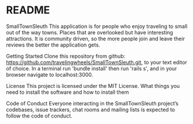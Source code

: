 # README

SmallTownSleuth
This application is for people who enjoy traveling to small out of the way towns. Places that are overlooked but have interesting attractions. It is community driven, so the more people join and leave their reviews the better the application gets.

Getting Started
Clone this repository from github: https://github.com/travelingwheels/SmallTownSleuth.git, to your text editor of choice. In a terminal run 'bundle install' then run 'rails s', and in your browser navigate to localhost:3000.


License
This project is licensed under the MIT License.
What things you need to install the software and how to install them


Code of Conduct
Everyone interacting in the SmallTownSleuth project’s codebases, issue trackers, chat rooms and mailing lists is expected to follow the code of conduct.

